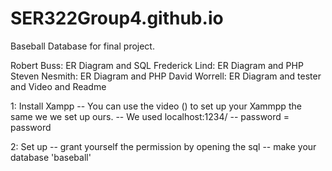 # SER322Group4.github.io
Baseball Database for final project.

Robert Buss: ER Diagram and SQL
Frederick Lind: ER Diagram and PHP
Steven Nesmith: ER Diagram and PHP
David Worrell: ER Diagram and tester and Video and Readme

1: Install Xampp
-- You can use the video () to set up your Xammpp the same we we set up ours.
-- We used localhost:1234/
-- password = password

2: Set up
-- grant yourself the permission by opening the sql 
-- make your database 'baseball'

